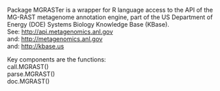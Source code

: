 Package MGRASTer is a wrapper for R language access to 
the API of the MG-RAST metagenome annotation engine, part of the
US Department of Energy (DOE) Systems Biology Knowledge Base (KBase).<br>
See: http://api.metagenomics.anl.gov<br>
and: http://metagenomics.anl.gov<br>
and: http://kbase.us<br>

Key components are the functions:<br>
call.MGRAST()<br>
parse.MGRAST()<br>
doc.MGRAST()
